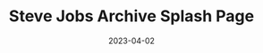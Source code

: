 ---
layout: post
title: 'Steve Jobs Archive Splash Page'
video-link: https://ant.umn.edu/embedded/sfhiyhzvci
date: 2023-04-02
application: steve-jobs-archive
flow-type: splash page
tags: [web, archive, history]
---